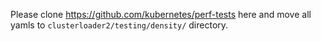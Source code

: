 Please clone https://github.com/kubernetes/perf-tests here and move all yamls to `clusterloader2/testing/density/` directory.